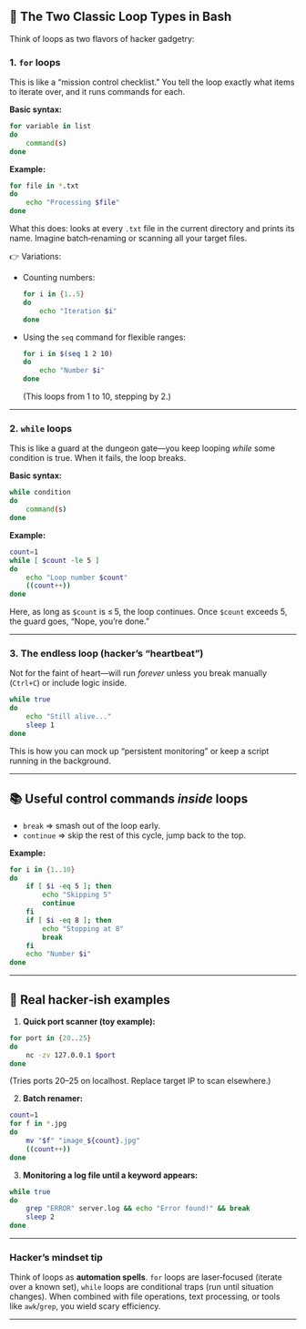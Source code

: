 ## 🔁 The Two Classic Loop Types in Bash

Think of loops as two flavors of hacker gadgetry:

### 1. **`for` loops**

This is like a “mission control checklist.” You tell the loop exactly what items to iterate over, and it runs commands for each.

**Basic syntax:**

```bash
for variable in list
do
    command(s)
done
```

**Example:**

```bash
for file in *.txt
do
    echo "Processing $file"
done
```

What this does: looks at every `.txt` file in the current directory and prints its name. Imagine batch‑renaming or scanning all your target files.

👉 Variations:

- Counting numbers:
    
    ```bash
    for i in {1..5}
    do
        echo "Iteration $i"
    done
    ```
    
- Using the `seq` command for flexible ranges:
    
    ```bash
    for i in $(seq 1 2 10)
    do
        echo "Number $i"
    done
    ```
    
    (This loops from 1 to 10, stepping by 2.)

---
### 2. **`while` loops**

This is like a guard at the dungeon gate—you keep looping _while_ some condition is true. When it fails, the loop breaks.

**Basic syntax:**

```bash
while condition
do
    command(s)
done
```

**Example:**

```bash
count=1
while [ $count -le 5 ]
do
    echo "Loop number $count"
    ((count++))
done
```

Here, as long as `$count` is ≤ 5, the loop continues. Once `$count` exceeds 5, the guard goes, “Nope, you’re done.”

---
### 3. **The endless loop (hacker’s “heartbeat”)**

Not for the faint of heart—will run _forever_ unless you break manually (`Ctrl+C`) or include logic inside.

```bash
while true
do
    echo "Still alive..."
    sleep 1
done
```

This is how you can mock up “persistent monitoring” or keep a script running in the background.

---

## 📚 Useful control commands _inside_ loops

- `break` ⇒ smash out of the loop early.
- `continue` ⇒ skip the rest of this cycle, jump back to the top.

**Example:**

```bash
for i in {1..10}
do
    if [ $i -eq 5 ]; then
        echo "Skipping 5"
        continue
    fi
    if [ $i -eq 8 ]; then
        echo "Stopping at 8"
        break
    fi
    echo "Number $i"
done
```

---
## 🚀 Real hacker‑ish examples

1. **Quick port scanner (toy example):**

```bash
for port in {20..25}
do
    nc -zv 127.0.0.1 $port
done
```

(Tries ports 20–25 on localhost. Replace target IP to scan elsewhere.)

2. **Batch renamer:**

```bash
count=1
for f in *.jpg
do
    mv "$f" "image_${count}.jpg"
    ((count++))
done
```

3. **Monitoring a log file until a keyword appears:**

```bash
while true
do
    grep "ERROR" server.log && echo "Error found!" && break
    sleep 2
done
```

---
### Hacker’s mindset tip

Think of loops as **automation spells**. `for` loops are laser‑focused (iterate over a known set), `while` loops are conditional traps (run until situation changes). When combined with file operations, text processing, or tools like `awk`/`grep`, you wield scary efficiency.

---




